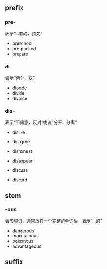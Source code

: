 ## prefix

### pre-

表示“…前的，预先”

* preschool
* pre-packed
* prepare

### di-

表示“两个，双”

* dioxide
* divide
* divorce

### dis-

表示“不同意，反对”或者“分开、分离”

* dislike
* disagree
* dishonest
* disappear

* discuss
* discard

## stem

### -ous

表形容词，通常放在一个完整的单词后，表示“…的”

* dangerous
* mountainous
* poisonous
* advantageous

## suffix
